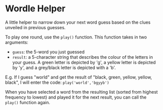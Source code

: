 # Wordle Helper
A little helper to narrow down your next word guess based on the clues unveiled in previous guesses.

To play one round, use the `play()` function. This function takes in two arguments:
* `guess`: the 5-word you just guessed
* `result`: a 5-character string that describes the colour of the letters in your guess. A green letter is depicted by 'g', a yellow letter is depicted by 'y', and a grey/black letter is depicted with a 'b'.

E.g. If I guess "world" and get the result of "black, green, yellow, yellow, black", I will enter the code:
`play('world','bgyyb')`

When you have selected a word from the resulting list (sorted from highest frequency to lowest) and played it for the next result, you can call the `play()` function again.
